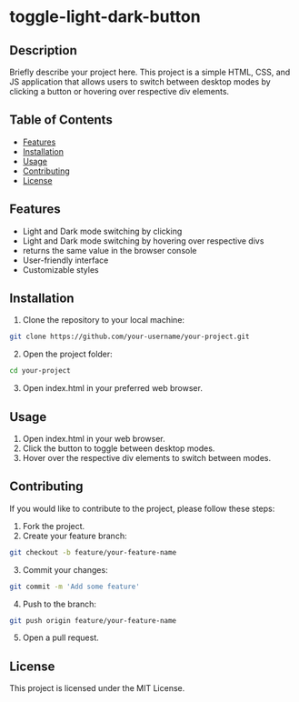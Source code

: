 # toggle-light-dark-button

## Description

Briefly describe your project here. This project is a simple HTML, CSS, and JS application that allows users to switch between desktop modes by clicking a button or hovering over respective div elements.

## Table of Contents

- [Features](#features)
- [Installation](#installation)
- [Usage](#usage)
- [Contributing](#contributing)
- [License](#license)

## Features

- Light and Dark mode switching by clicking
- Light and Dark mode switching by hovering over respective divs
- returns the same value in the browser console
- User-friendly interface
- Customizable styles

## Installation

1. Clone the repository to your local machine:

```bash
git clone https://github.com/your-username/your-project.git
```

2. Open the project folder:

```bash
cd your-project
```

3. Open index.html in your preferred web browser.

## Usage

1. Open index.html in your web browser.
2. Click the button to toggle between desktop modes.
3. Hover over the respective div elements to switch between modes.

## Contributing

If you would like to contribute to the project, please follow these steps:

1. Fork the project.
2. Create your feature branch:

```bash
git checkout -b feature/your-feature-name
```

3. Commit your changes:

```bash
git commit -m 'Add some feature'
```

4. Push to the branch:

```bash
git push origin feature/your-feature-name
```

5. Open a pull request.

## License

This project is licensed under the MIT License.
